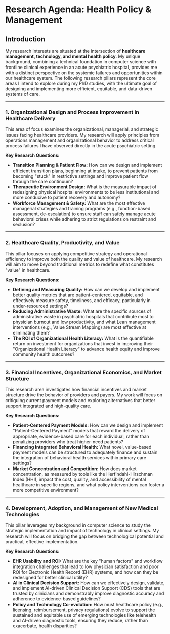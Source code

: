 # Research Agenda: Health Policy & Management

## Introduction

My research interests are situated at the intersection of **healthcare management, technology, and mental health policy**. My unique background, combining a technical foundation in computer science with frontline clinical experience in an acute psychiatric hospital, provides me with a distinct perspective on the systemic failures and opportunities within our healthcare system. The following research pillars represent the core areas I intend to explore during my PhD studies, with the ultimate goal of designing and implementing more efficient, equitable, and data-driven systems of care.

---

### 1. Organizational Design and Process Improvement in Healthcare Delivery

This area of focus examines the organizational, managerial, and strategic issues facing healthcare providers. My research will apply principles from operations management and organizational behavior to address critical process failures I have observed directly in the acute psychiatric setting.

**Key Research Questions:**

*   **Transition Planning & Patient Flow:** How can we design and implement efficient transition plans, beginning at intake, to prevent patients from becoming "stuck" in restrictive settings and improve patient flow through the care continuum?
*   **Therapeutic Environment Design:** What is the measurable impact of redesigning physical hospital environments to be less institutional and more conducive to patient recovery and autonomy?
*   **Workforce Management & Safety:** What are the most effective managerial strategies and training programs (e.g., function-based assessment, de-escalation) to ensure staff can safely manage acute behavioral crises while adhering to strict regulations on restraint and seclusion?

---

### 2. Healthcare Quality, Productivity, and Value

This pillar focuses on applying competitive strategy and operational efficiency to improve both the quality and value of healthcare. My research will aim to move beyond traditional metrics to redefine what constitutes "value" in healthcare.

**Key Research Questions:**

*   **Defining and Measuring Quality:** How can we develop and implement better quality metrics that are patient-centered, equitable, and effectively measure safety, timeliness, and efficacy, particularly in under-resourced settings?
*   **Reducing Administrative Waste:** What are the specific sources of administrative waste in psychiatric hospitals that contribute most to physician burnout and low productivity, and what Lean management interventions (e.g., Value Stream Mapping) are most effective at eliminating them?
*   **The ROI of Organizational Health Literacy:** What is the quantifiable return on investment for organizations that invest in improving their "Organizational Health Literacy" to advance health equity and improve community health outcomes?

---

### 3. Financial Incentives, Organizational Economics, and Market Structure

This research area investigates how financial incentives and market structure drive the behavior of providers and payers. My work will focus on critiquing current payment models and exploring alternatives that better support integrated and high-quality care.

**Key Research Questions:**

*   **Patient-Centered Payment Models:** How can we design and implement "Patient-Centered Payment" models that reward the delivery of appropriate, evidence-based care for each individual, rather than penalizing providers who treat higher-need patients?
*   **Financing Integrated Behavioral Health:** What novel, value-based payment models can be structured to adequately finance and sustain the integration of behavioral health services within primary care settings?
*   **Market Concentration and Competition:** How does market concentration, as measured by tools like the Herfindahl-Hirschman Index (HHI), impact the cost, quality, and accessibility of mental healthcare in specific regions, and what policy interventions can foster a more competitive environment?

---

### 4. Development, Adoption, and Management of New Medical Technologies

This pillar leverages my background in computer science to study the strategic implementation and impact of technology in clinical settings. My research will focus on bridging the gap between technological potential and practical, effective implementation.

**Key Research Questions:**

*   **EHR Usability and ROI:** What are the key "human factors" and workflow integration challenges that lead to low physician satisfaction and poor ROI for Electronic Health Record (EHR) systems, and how can they be redesigned for better clinical utility?
*   **AI in Clinical Decision Support:** How can we effectively design, validate, and implement AI-driven Clinical Decision Support (CDS) tools that are trusted by clinicians and demonstrably improve diagnostic accuracy and adherence to evidence-based guidelines?
*   **Policy and Technology Co-evolution:** How must healthcare policy (e.g., licensing, reimbursement, privacy regulations) evolve to support the sustained and equitable use of emerging technologies like telehealth and AI-driven diagnostic tools, ensuring they reduce, rather than exacerbate, health disparities?